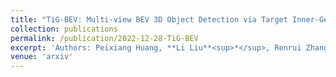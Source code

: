 ```yaml
---
title: "TiG-BEV: Multi-view BEV 3D Object Detection via Target Inner-Geometry Learning"
collection: publications
permalink: /publication/2022-12-28-TiG-BEV
excerpt: 'Authors: Peixiang Huang, **Li Liu**<sup>*</sup>, Renrui Zhang, et al'
venue: 'arxiv'
---
```

